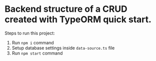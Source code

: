 # Backend structure of a CRUD created with TypeORM quick start.

Steps to run this project:

1. Run `npm i` command
2. Setup database settings inside `data-source.ts` file
3. Run `npm start` command
